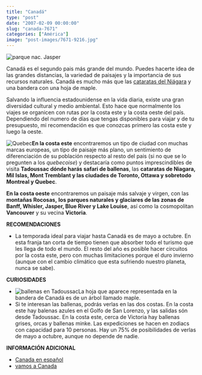 ```yaml
---
title: "Canadá"
type: "post"
date: "2007-02-09 00:00:00"
slug: "canada-7671"
categories: ["América"]
image: "post-images/7671-9216.jpg"
---
```


 ![parque nac. Jasper](post-images/7671-9216.jpg "parque nac. Jasper")

 Canadá es el segundo pais más grande del mundo. Puedes hacerte idea de las grandes distancias, la variedad de paisajes y la importancia de sus recursos naturales. Canadá es mucho más que las [cataratas del Niágara](http://www.missviajes.com/p/cataratas-del-niagara-9505) y una bandera con una hoja de maple.

 Salvando la influencia estadounidense en la vida diaria, existe una gran diversidad cultural y medio ambiental. Esto hace que normalmente los viajes se organicen con rutas por la costa este y la costa oeste del país. Dependiendo del numero de días que tengas disponibles para viajar y de tu presupuesto, mi recomendación es que conozcas primero las costa este y luego la oeste.

 ![Quebec](post-images/7671-9236.jpg "Quebec")**En la costa este** encontraremos un tipo de ciudad con muchas marcas europeas, un tipo de paisaje más plano, un sentimiento de diferenciación de su población respecto al resto del pais (si no que se lo pregunten a los *quebecoise*) y destacaría como puntos imprescindibles de visita **Tadoussac dónde harás safari de ballenas**, las **cataratas de Niagara, Mil Islas, Mont Tremblant y las ciudades de Toronto, Ottawa y sobretodo Montreal y Quebec**.

 **En la costa oeste** encontraremos un paisaje más salvaje y virgen, con las **montañas Rocosas,** **los parques naturales y glaciares de las zonas de Banff, Whisler, Jasper, Blue River y Lake Louise**, así como la cosmopolitan **Vancouver** y su vecina **Victoria**.

 **RECOMENDACIONES**

- La temporada ideal para viajar hasta Canadá es de mayo a octubre. En esta franja tan corta de tiempo tienen que absorber todo el turismo que les llega de todo el mundo. El resto del año es posible hacer circuitos por la costa este, pero con muchas limitaciones porque el duro invierno (aunque con el cambio climático que esta sufriendo nuestro planeta, nunca se sabe).

 **CURIOSIDADES**

- ![ballenas en Tadoussac](post-images/7671-9234.jpg "ballenas en Tadoussac")La hoja que aparece representada en la bandera de Canadá es de un árbol llamado maple.
- Si te interesan las ballenas, podrás verlas en las dos costas. En la costa este hay balenas azules en el Golfo de San Lorenzo, y las salidas són desde Tadoussac. En la costa este, cerca de Victoria hay ballenas grises, orcas y ballenas minke. Las expediciones se hacen en zodiacs con capacidad para 10 personas. Hay un 75% de posibilidades de verlas de mayo a octubre, aunque no depende de nadie.

 **INFORMACIÓN ADICIONAL**

- [Canada en español](http://www.canadaenespanol.com/)
- [vamos a Canada](http://www.vamosacanada.com/)